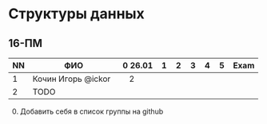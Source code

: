 # Структуры данных
## 16-ПМ

| NN  | ФИО                   | 0 26.01  | 1   | 2   | 3   | 4   | 5   | Exam  |
| --- | --------------------- | -------- | --- | --- | --- | --- | --- | ----- |
| 1   | Кочин Игорь @ickor    |    2     |     |     |     |     |     |       |
| 2   | TODO                  |          |     |     |     |     |     |       |



0. Добавить себя в список группы на github
